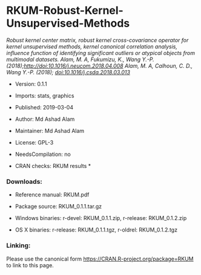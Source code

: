 # RKUM-Robust-Kernel-Unsupervised-Methods
*Robust kernel center matrix, robust kernel cross-covariance operator for kernel unsupervised methods, kernel canonical correlation analysis, influence function of identifying significant outliers or atypical objects from multimodal datasets. Alam, M. A, Fukumizu, K., Wang Y.-P. (2018);[http://doi:10.1016/j.neucom.2018.04.008](http://doi:10.1016/j.neucom.2018.04.008) Alam, M. A, Calhoun, C. D., Wang Y.-P. (2018); [doi:10.1016/j.csda.2018.03.013](http://doi:10.1016/j.csda.2018.03.013)*

* Version:	0.1.1
* Imports:	stats, graphics
* Published:	2019-03-04
* Author:	Md Ashad Alam
* Maintainer:	Md Ashad Alam <malam at tulane.edu>
* License:	GPL-3

* NeedsCompilation:	no
* CRAN checks:	RKUM results
  * 

### Downloads:
- Reference manual:	RKUM.pdf

- Package source:	RKUM_0.1.1.tar.gz

- Windows binaries:	r-devel: RKUM_0.1.1.zip, r-release: RKUM_0.1.2.zip

- OS X binaries:	r-release: RKUM_0.1.1.tgz, r-oldrel: RKUM_0.1.2.tgz

### Linking:
Please use the canonical form https://CRAN.R-project.org/package=RKUM to link to this page.
